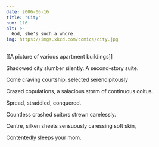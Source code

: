 ```yaml
---
date: 2006-06-16
title: "City"
num: 116
alt: >-
  God, she's such a whore.
img: https://imgs.xkcd.com/comics/city.jpg
---
```

[[A picture of various apartment buildings]]

Shadowed city slumber silently. A second-story suite.

Come craving courtship, selected serendipitously

Crazed copulations, a salacious storm  of continuous coitus.

Spread, straddled, conquered.  

Countless crashed suitors strewn carelessly.

Centre, silken sheets sensuously caressing soft skin,

Contentedly sleeps your mom.